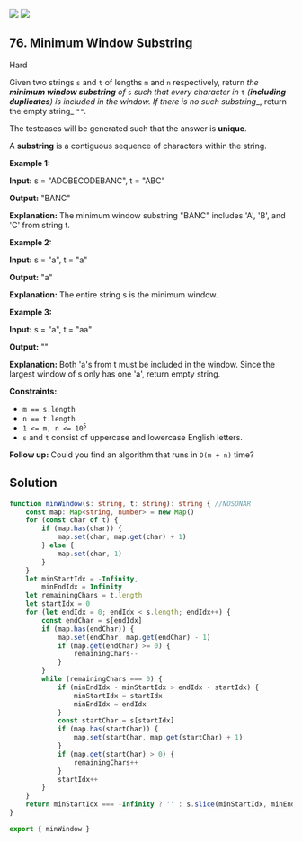 [![](https://img.shields.io/github/stars/LeetCode-Top-Interview-150/LeetCode-Top-Interview-150?label=Stars&style=flat-square)](https://github.com/LeetCode-Top-Interview-150/LeetCode-Top-Interview-150)
[![](https://img.shields.io/github/forks/LeetCode-Top-Interview-150/LeetCode-Top-Interview-150?label=Fork%20me%20on%20GitHub%20&style=flat-square)](https://github.com/LeetCode-Top-Interview-150/LeetCode-Top-Interview-150/fork)

## 76\. Minimum Window Substring

Hard

Given two strings `s` and `t` of lengths `m` and `n` respectively, return _the **minimum window substring** of_ `s` _such that every character in_ `t` _(**including duplicates**) is included in the window. If there is no such substring__, return the empty string_ `""`_._

The testcases will be generated such that the answer is **unique**.

A **substring** is a contiguous sequence of characters within the string.

**Example 1:**

**Input:** s = "ADOBECODEBANC", t = "ABC"

**Output:** "BANC"

**Explanation:** The minimum window substring "BANC" includes 'A', 'B', and 'C' from string t. 

**Example 2:**

**Input:** s = "a", t = "a"

**Output:** "a"

**Explanation:** The entire string s is the minimum window. 

**Example 3:**

**Input:** s = "a", t = "aa"

**Output:** ""

**Explanation:** Both 'a's from t must be included in the window. Since the largest window of s only has one 'a', return empty string. 

**Constraints:**

*   `m == s.length`
*   `n == t.length`
*   <code>1 <= m, n <= 10<sup>5</sup></code>
*   `s` and `t` consist of uppercase and lowercase English letters.

**Follow up:** Could you find an algorithm that runs in `O(m + n)` time?

## Solution

```typescript
function minWindow(s: string, t: string): string { //NOSONAR
    const map: Map<string, number> = new Map()
    for (const char of t) {
        if (map.has(char)) {
            map.set(char, map.get(char) + 1)
        } else {
            map.set(char, 1)
        }
    }
    let minStartIdx = -Infinity,
        minEndIdx = Infinity
    let remainingChars = t.length
    let startIdx = 0
    for (let endIdx = 0; endIdx < s.length; endIdx++) {
        const endChar = s[endIdx]
        if (map.has(endChar)) {
            map.set(endChar, map.get(endChar) - 1)
            if (map.get(endChar) >= 0) {
                remainingChars--
            }
        }
        while (remainingChars === 0) {
            if (minEndIdx - minStartIdx > endIdx - startIdx) {
                minStartIdx = startIdx
                minEndIdx = endIdx
            }
            const startChar = s[startIdx]
            if (map.has(startChar)) {
                map.set(startChar, map.get(startChar) + 1)
            }
            if (map.get(startChar) > 0) {
                remainingChars++
            }
            startIdx++
        }
    }
    return minStartIdx === -Infinity ? '' : s.slice(minStartIdx, minEndIdx + 1)
}

export { minWindow }
```